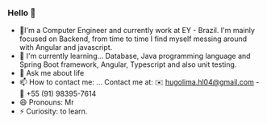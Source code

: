 ### Hello 👋

<!--
**hattrickHL/hattrickHL** is a ✨ _special_ ✨ repository because its `README.md` (this file) appears in its GitHub profile.

Here are some ideas to get you started:
-->

- 🔭I'm a Computer Engineer and currently work at EY - Brazil. I'm mainly focused on Backend, from time to time I find myself messing around with Angular and javascript.
- 🌱 I'm currently learning... Database, Java programming language and Spring Boot framework, Angular, Typescript and also unit testing.
- 💬 Ask me about life
- 📫 How to contact me: ... Contact me at: ✉️ hugolima.hl04@gmail.com - 📱 +55 (91) 98395-7614
- 😄 Pronouns: Mr
- ⚡ Curiosity: to learn.